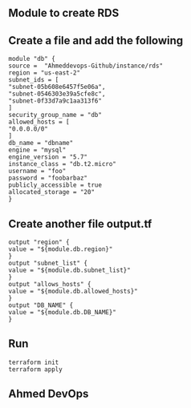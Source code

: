 ## Module to create RDS ##

## Create a file and add the following 

```
module "db" {
source =  "Ahmeddevops-Github/instance/rds"
region = "us-east-2"
subnet_ids = [
"subnet-05b608e6457f5e06a",
"subnet-0546303e39a5cfe8c",
"subnet-0f33d7a9c1aa313f6"
]
security_group_name = "db"
allowed_hosts = [
"0.0.0.0/0"
]
db_name = "dbname"
engine = "mysql"
engine_version = "5.7"
instance_class = "db.t2.micro"
username = "foo"
password = "foobarbaz"
publicly_accessible = true
allocated_storage = "20"
}
```

## Create another file output.tf

```
output "region" {
value = "${module.db.region}"
}
output "subnet_list" {
value = "${module.db.subnet_list}"
}
output "allows_hosts" {
value = "${module.db.allowed_hosts}"
}
output "DB_NAME" {
value = "${module.db.DB_NAME}"
}
```

## Run

```
terraform init 
terraform apply
```




## Ahmed DevOps ##

